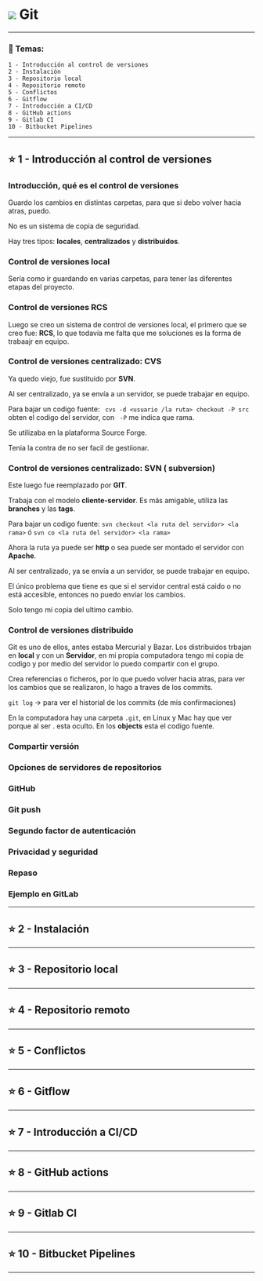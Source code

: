 #  <img src="https://img.icons8.com/color/30/null/git.png"/> Git

---


### :book:  Temas:

```
1 - Introducción al control de versiones
2 - Instalación
3 - Repositorio local
4 - Repositorio remoto
5 - Conflictos
6 - Gitflow
7 - Introducción a CI/CD
8 - GitHub actions
9 - Gitlab CI
10 - Bitbucket Pipelines
```

---

## :star: 1 - Introducción al control de versiones

### Introducción, qué es el control de versiones

Guardo los cambios en distintas carpetas, para que si debo volver hacia atras, puedo.

No es un sistema de copia de seguridad.

Hay tres tipos: **locales**, **centralizados** y **distribuidos**. 


###  Control de versiones local

Sería como ir guardando en varias carpetas, para tener las diferentes etapas del proyecto.

### Control de versiones RCS

Luego se creo un sistema de control de versiones local, el primero que se creo fue: **RCS**, lo que todavía me falta que me soluciones es la forma de trabaajr en equipo.

### Control de versiones centralizado: CVS

Ya quedo viejo, fue sustituido por **SVN**. 

Al ser centralizado, ya se envía a un servidor, se puede trabajar en equipo.

Para bajar un codigo fuente: ``` cvs -d <usuario /la ruta> checkout -P src``` obten el codigo del servidor, con ``` -P```  me indica que rama.

Se utilizaba en la plataforma Source Forge.

Tenia la contra de no ser facil de gestiionar.

### Control de versiones centralizado: SVN ( subversion)

Este luego fue reemplazado por **GIT**.

Trabaja con el modelo **cliente-servidor**. Es más amigable, utiliza las **branches** y las **tags**.

Para bajar un codigo fuente: 
``` svn checkout <la ruta del servidor> <la rama> ```  ó ``` svn co <la ruta del servidor> <la rama> ```

Ahora la ruta ya puede ser **http** o sea puede ser montado el servidor con **Apache**.


Al ser centralizado, ya se envía a un servidor, se puede trabajar en equipo.

El único problema que tiene es que si el servidor central está caido o no está accesible, entonces no puedo enviar los cambios.

Solo tengo mi copia del ultimo cambio.


### Control de versiones distribuido

Git es uno de ellos, antes estaba Mercurial y Bazar. Los distribuidos trbajan en **local** y con un **Servidor**, en mi propia computadora tengo mi copia de codigo y por medio del servidor lo puedo compartir con el grupo.

Crea referencias o ficheros, por lo que puedo volver hacia atras, para ver los cambios que se realizaron, lo hago a traves de los commits.

```git log``` -> para ver el historial de los commits (de mis confirmaciones)

En la computadora hay una carpeta ```.git```, en Linux y Mac hay que ver porque al ser . esta oculto. En los **objects** esta el codigo fuente.


### Compartir versión

### Opciones de servidores de repositorios

### GitHub

### Git push

### Segundo factor de autenticación

### Privacidad y seguridad

### Repaso

### Ejemplo en GitLab

---

## :star: 2 - Instalación


---

## :star: 3 - Repositorio local


---

## :star: 4 - Repositorio remoto


---

## :star: 5 - Conflictos


---

## :star: 6 - Gitflow


---

## :star: 7 - Introducción a CI/CD


---

## :star: 8 - GitHub actions

 
---

## :star: 9 - Gitlab CI


---

## :star: 10 - Bitbucket Pipelines

---
